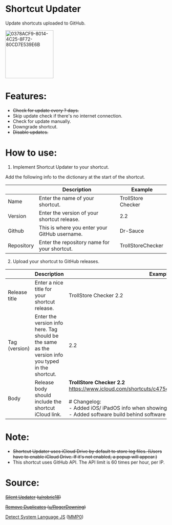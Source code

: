 # Shortcut Updater 

Update shortcuts uploaded to GitHub. 

<img width="150" alt="0378ACF9-8014-4C25-8F72-80CD7E539E6B" src="https://user-images.githubusercontent.com/82555878/210124744-680186bc-e300-458f-9820-084acc4b0d09.png">

# Features:
- ~~Check for update every ? days.~~
- Skip update check if there's no internet connection.
- Check for update manually.
- Downgrade shortcut.
- ~~Disable updates.~~

# How to use:
1. Implement Shortcut Updater to your shortcut.

Add the following info to the dictionary at the start of the shortcut.

|               | Description                                                                                      | Example            |
|---------------|--------------------------------------------------------------------------------------------------|--------------------|
| Name          | Enter the name of your shortcut.| TrollStore Checker |
| Version       | Enter the version of your shortcut release.                                                      | 2.2                |
| Github        | This is where you enter your GitHub username.                                                    | Dr-Sauce           |
| Repository    | Enter the repository name for your shortcut.                                                     | TrollStoreChecker  |

2. Upload your shortcut to GitHub releases.

|               | Description                                                                                                   | Example                                                                                                                                                                                                                                                                                                                   |
|---------------|---------------------------------------------------------------------------------------------------------------|---------------------------------------------------------------------------------------------------------------------------------------------------------------------------------------------------------------------------------------------------------------------------------------------------------------------------|
| Release title | Enter a nice title for your shortcut release.                                              | TrollStore Checker 2.2                                                                                                                                                                                                                                                                                                     |
| Tag (version)           | Enter the version info here. Tag should be the same as the version info you typed in the shortcut.| 2.2                                                                                                                                                                                                                                                                                                                       |
| Body          | Release body should include the shortcut iCloud link.| **TrollStore Checker 2.2** https://www.icloud.com/shortcuts/c475c0f149fb4ea8b659d7b7ca6ecf48 <br /><br /> # Changelog: <br /> - Added iOS/ iPadOS info when showing software version. <br /> - Added software build behind software version. |

# Note:
- ~~Shortcut Updater uses iCloud Drive by default to store log files. (Users have to enable iCloud Drive. If it's not enabled, a popup will appear.)~~
- This shortcut uses GitHub API. The API limit is 60 times per hour, per IP.

# Source:

~~[Silent Updater](https://www.reddit.com/r/shortcuts/comments/k094tf/shortcut_updater_tutorial/) ([u/robric18](https://www.reddit.com/user/robric18))~~

~~[Remove Duplicates](https://www.reddit.com/r/shortcuts/comments/fv1l2u/comment/fmfzzn3/) ([u/RogerDowning](https://www.reddit.com/user/RogerDowning))~~

[Detect System Language JS](https://www.reddit.com/r/shortcuts/comments/c0bkad/comment/er4zrxb/) ([MMP0](https://www.reddit.com/user/MMP0))
